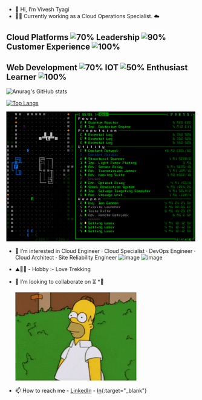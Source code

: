 - 👋 Hi, I’m Vivesh Tyagi
- 👨‍💻 Currently working as a Cloud Operations Specialist.
    ☁️
    
## Cloud Platforms ![70%](https://progress-bar.dev/70)  Leadership ![90%](https://progress-bar.dev/90)   Customer Experience ![100%](https://progress-bar.dev/100)
## Web Development ![70%](https://progress-bar.dev/70) IOT ![50%](https://progress-bar.dev/50) Enthusiast Learner ![100%](https://progress-bar.dev/100)
  
    
![Anurag's GitHub stats](https://github-readme-stats.vercel.app/api?username=574n13y&count_private=dark&show_icons=true&hide=issues,contribs)

[![Top Langs](https://github-readme-stats.vercel.app/api/top-langs/?username=574n13y&hide=jupyter%20notebook,html&layout=compact)](https://github.com/anuraghazra/github-readme-stats&hide=issues,contribs)


<img src="dont/h1.gif?raw=true"/>

- 👀 I’m interested in Cloud Engineer · Cloud Specialist · DevOps Engineer · Cloud Architect · Site Reliability Engineer
  ![image](https://github.com/574n13y/574n13y/assets/35293085/46dfc20c-4624-4656-a0a6-4a498f35e93f)
  ![image](https://github.com/574n13y/574n13y/assets/35293085/bc74f390-fc31-42fe-b7cd-4dc9e6b81818)


- ⛰️🧗‍♂️ - Hobby :- Love Trekking
- 💞️ I’m looking to collaborate on ⏳
    *🍁
    
    <img src="dont/h3.gif?raw=true"/>
    
- 📫 How to reach me - [LinkedIn](https://www.linkedin.com/in/vivesh-tyagi-9085a9a9/) - [In](https://574n13y.github.io/){:target="_blank"} 

<!---
574n13y/574n13y is a ✨ special ✨ repository because its `README.md` (this file) appears on your GitHub profile.
You can click the Preview link to take a look at your changes.
--->


